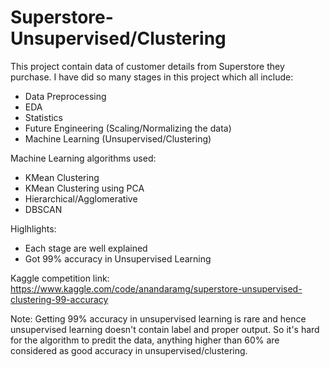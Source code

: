 # Superstore-Unsupervised/Clustering

This project contain data of customer details from Superstore they purchase.
I have did so many stages in this project which all include:

  * Data Preprocessing
  * EDA
  * Statistics
  * Future Engineering (Scaling/Normalizing the data)
  * Machine Learning (Unsupervised/Clustering)

Machine Learning algorithms used:

  * KMean Clustering
  * KMean Clustering using PCA
  * Hierarchical/Agglomerative
  * DBSCAN
 
Higlhlights:
  
  * Each stage are well explained
  * Got 99% accuracy in Unsupervised Learning
  
Kaggle competition link: https://www.kaggle.com/code/anandaramg/superstore-unsupervised-clustering-99-accuracy

Note: Getting 99% accuracy in unsupervised learning is rare and hence unsupervised learning doesn't contain label and proper output. So it's hard for the algorithm to predit the data, anything higher than 60% are considered as good accuracy in unsupervised/clustering.
